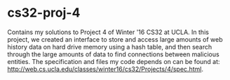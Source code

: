 # cs32-proj-4
Contains my solutions to Project 4 of Winter '16 CS32 at UCLA. In this project, we created an interface to store and access large amounts of web history data on hard drive memory using a hash table, and then search through the large amounts of data to find connections between malicious entities. The specification and files my code depends on can be found at: http://web.cs.ucla.edu/classes/winter16/cs32/Projects/4/spec.html.
